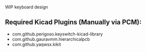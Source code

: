 WIP keyboard design


## Required Kicad Plugins (Manually via PCM):
* com.github.perigoso.keyswitch-kicad-library
* com.github.gauravmm.hierarchicalpcb
* com.github.yaqwsx.kikit
